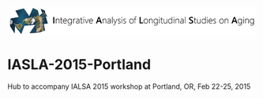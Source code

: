 ![logl](ialsa_long.png)
# IASLA-2015-Portland
Hub to accompany IALSA 2015 workshop at Portland, OR, Feb 22-25, 2015
